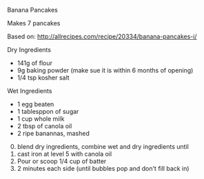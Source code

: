 Banana Pancakes

Makes 7 pancakes

Based on: http://allrecipes.com/recipe/20334/banana-pancakes-i/

Dry Ingredients
- 141g of flour
- 9g baking powder (make sue it is within 6 months of opening)
- 1/4 tsp kosher salt

Wet Ingredients
- 1 egg beaten
- 1 tablesppon of sugar
- 1 cup whole milk
- 2 tbsp of canola oil
- 2 ripe banannas, mashed

0. blend dry ingredients, combine wet and dry ingredients until 
1. cast iron at level 5 with canola oil
2. Pour or scoop 1/4 cup of batter
3. 2 minutes each side (until bubbles pop and don't fill back in)
